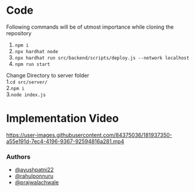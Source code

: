 # Code
Following commands will be of utmost importance while cloning the repository
1. `npm i`
2. `npx hardhat node`
3. `npx hardhat run src/backend/scripts/deploy.js --network localhost`
4. `npm run start`

Change Directory to server folder <br/>
1.`cd src/server/` <br/>
2.`npm i ` <br/>
3.`node index.js` <br/>

# Implementation Video

https://user-images.githubusercontent.com/84375036/181937350-a55e191d-7ec4-4196-9367-92594816a281.mp4

### Authors

- [@ayushpatni22](https://www.linkedin.com/in/ayushpatni22/)
- [@rahulponnuru](https://www.linkedin.com/in/rahul-ponnuru-990096228/)
- [@prajwalachwale](https://www.linkedin.com/in/prajwalachwale/)
